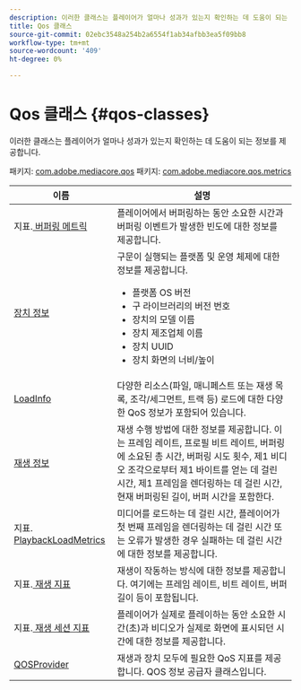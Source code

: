 ```yaml
---
description: 이러한 클래스는 플레이어가 얼마나 성과가 있는지 확인하는 데 도움이 되는 정보를 제공합니다.
title: Qos 클래스
source-git-commit: 02ebc3548a254b2a6554f1ab34afbb3ea5f09bb8
workflow-type: tm+mt
source-wordcount: '409'
ht-degree: 0%

---
```


# Qos 클래스 {#qos-classes}

이러한 클래스는 플레이어가 얼마나 성과가 있는지 확인하는 데 도움이 되는 정보를 제공합니다.

패키지: [com.adobe.mediacore.qos](https://help.adobe.com/en_US/primetime/api/psdk/javadoc_1.4/com/adobe/mediacore/qos/package-summary.html)  패키지: [com.adobe.mediacore.qos.metrics](https://help.adobe.com/en_US/primetime/api/psdk/javadoc_1.4/com/adobe/mediacore/qos/metrics/package-summary.html)

<table frame="all" colsep="1" rowsep="1" id="table_2893EFF9755149159A4F94E781C76B6E"> 
 <thead> 
  <tr rowsep="1"> 
   <th colname="1" class="entry"> 이름 </th> 
   <th colname="2" class="entry"> 설명 </th> 
  </tr> 
 </thead>
 <tbody> 
  <tr rowsep="1"> 
   <td colname="1"><span class="codeph">지표.<a href="https://help.adobe.com/en_US/primetime/api/psdk/javadoc_1.4/com/adobe/mediacore/qos/metrics/BufferingMetrics.html" format="html" scope="external"> 버퍼링 메트릭</a></span></td> 
   <td colname="2"> 플레이어에서 버퍼링하는 동안 소요한 시간과 버퍼링 이벤트가 발생한 빈도에 대한 정보를 제공합니다. </td> 
  </tr> 
  <tr rowsep="1"> 
   <td colname="1"><span class="codeph"><a href="https://help.adobe.com/en_US/primetime/api/psdk/javadoc_1.4/com/adobe/mediacore/qos/DeviceInformation.html" format="html" scope="external"> 장치 정보</a> </span></td> 
   <td colname="2">구문이 실행되는 플랫폼 및 운영 체제에 대한 정보를 제공합니다. 
    <ul id="ul_0DE69F3B38E84964AB98DCCD11E5E123"> 
     <li id="li_19B2D1889FCA4B0F8FCB0EE8F87353B2">플랫폼 OS 버전 </li> 
     <li id="li_CA35F4A48FD34555AC7D7832D5997AD4">구 라이브러리의 버전 번호 </li> 
     <li id="li_30D38320C2A3440E92C0A477FFFBF9A0">장치의 모델 이름 </li> 
     <li id="li_2D15164B987E405685B96A900EBF041D">장치 제조업체 이름 </li> 
     <li id="li_B78485CB9580444DB9694404706BA191">장치 UUID </li> 
     <li id="li_841EA77499B44F0692192F9DE1A798E4">장치 화면의 너비/높이 </li> 
    </ul> </td> 
  </tr> 
  <tr rowsep="1"> 
   <td colname="1"><span class="codeph"><a href="https://help.adobe.com/en_US/primetime/api/psdk/javadoc_1.4/com/adobe/mediacore/qos/LoadInfo.html" format="html" scope="external"> LoadInfo</a></span> </td> 
   <td colname="2"> 다양한 리소스(파일, 매니페스트 또는 재생 목록, 조각/세그먼트, 트랙 등) 로드에 대한 다양한 QoS 정보가 포함되어 있습니다. </td> 
  </tr> 
  <tr rowsep="1"> 
   <td colname="1"><span class="codeph"><a href="https://help.adobe.com/en_US/primetime/api/psdk/javadoc_1.4/com/adobe/mediacore/qos/PlaybackInformation.html" format="html" scope="external"> 재생 정보</a></span> </td> 
   <td colname="2"> 재생 수행 방법에 대한 정보를 제공합니다. 이는 프레임 레이트, 프로필 비트 레이트, 버퍼링에 소요된 총 시간, 버퍼링 시도 횟수, 제1 비디오 조각으로부터 제1 바이트를 얻는 데 걸린 시간, 제1 프레임을 렌더링하는 데 걸린 시간, 현재 버퍼링된 길이, 버퍼 시간을 포함한다. </td> 
  </tr> 
  <tr rowsep="1"> 
   <td colname="1"><span class="codeph">지표.<a href="https://help.adobe.com/en_US/primetime/api/psdk/javadoc_1.4/com/adobe/mediacore/qos/metrics/PlaybackLoadMetrics.html" format="html" scope="external"> PlaybackLoadMetrics</a></span> </td> 
   <td colname="2"> 미디어를 로드하는 데 걸린 시간, 플레이어가 첫 번째 프레임을 렌더링하는 데 걸린 시간 또는 오류가 발생한 경우 실패하는 데 걸린 시간에 대한 정보를 제공합니다. </td> 
  </tr> 
  <tr rowsep="1"> 
   <td colname="1"><span class="codeph">지표.<a href="https://help.adobe.com/en_US/primetime/api/psdk/javadoc_1.4/com/adobe/mediacore/qos/metrics/PlaybackLoadMetrics.html" format="html" scope="external"> 재생 지표</a> </span></td> 
   <td colname="2"> 재생이 작동하는 방식에 대한 정보를 제공합니다. 여기에는 프레임 레이트, 비트 레이트, 버퍼 길이 등이 포함됩니다. </td> 
  </tr> 
  <tr rowsep="1"> 
   <td colname="1"><span class="codeph">지표.<a href="https://help.adobe.com/en_US/primetime/api/psdk/javadoc_1.4/com/adobe/mediacore/qos/metrics/PlaybackSessionMetrics.html" format="html" scope="external"> 재생 세션 지표</a></span> </td> 
   <td colname="2"> 플레이어가 실제로 플레이하는 동안 소요한 시간(초)과 비디오가 실제로 화면에 표시되던 시간에 대한 정보를 제공합니다. </td> 
  </tr> 
  <tr rowsep="1"> 
   <td colname="1"><span class="codeph"><a href="https://help.adobe.com/en_US/primetime/api/psdk/javadoc_1.4/com/adobe/mediacore/qos/QOSProvider.html" format="html" scope="external"> QOSProvider</a></span></td> 
   <td colname="2">재생과 장치 모두에 필요한 QoS 지표를 제공합니다. QOS 정보 공급자 클래스입니다.</td> 
  </tr> 
 </tbody> 
</table>
